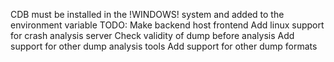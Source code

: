 CDB must be installed in the !WINDOWS! system and added to the environment variable
TODO:   Make backend host frontend
        Add linux support for crash analysis server
        Check validity of dump before analysis
        Add support for other dump analysis tools
        Add support for other dump formats
